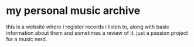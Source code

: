# my personal music archive
this is a website where i register records i listen to, along with basic information about them and sometimes a review of it. just a passion project for a music nerd. 
